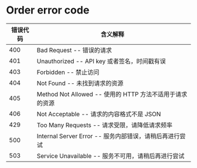 # Order error code

错误代码 | 含义解释
---------- | -------
400 | Bad Request -- 错误的请求
401 | Unauthorized -- API key 或者签名，时间戳有误
403 | Forbidden -- 禁止访问
404 | Not Found -- 未找到请求的资源
405 | Method Not Allowed -- 使用的 HTTP 方法不适用于请求的资源
406 | Not Acceptable -- 请求的内容格式不是 JSON
429 | Too Many Requests -- 请求受限，请降低请求频率
500 | Internal Server Error -- 服务内部错误，请稍后再进行尝试
503 | Service Unavailable -- 服务不可用，请稍后再进行尝试

